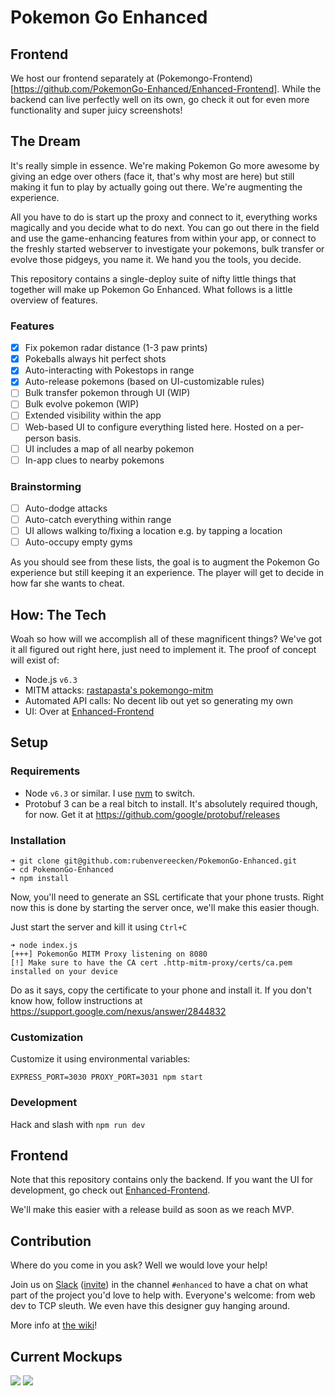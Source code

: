 # Pokemon Go Enhanced

## Frontend
We host our frontend separately at (Pokemongo-Frontend)[https://github.com/PokemonGo-Enhanced/Enhanced-Frontend].
While the backend can live perfectly well on its own,
go check it out for even more functionality
and super juicy screenshots!

## The Dream

It's really simple in essence.
We're making Pokemon Go more awesome
by giving an edge over others
(face it, that's why most are here)
but still making it fun to play
by actually going out there.
We're augmenting the experience.

All you have to do is start up the proxy
and connect to it,
everything works magically
and you decide what to do next.
You can go out there in the field
and use the game-enhancing features
from within your app,
or connect to the freshly started
webserver to investigate your pokemons,
bulk transfer or evolve those pidgeys,
you name it.
We hand you the tools, you decide.

This repository contains a single-deploy suite
of nifty little things that together
will make up Pokemon Go Enhanced.
What follows is a little overview of features.

### Features
- [x] Fix pokemon radar distance (1-3 paw prints)
- [x] Pokeballs always hit perfect shots
- [x] Auto-interacting with Pokestops in range
- [x] Auto-release pokemons (based on UI-customizable rules)
- [ ] Bulk transfer pokemon through UI (WIP)
- [ ] Bulk evolve pokemon (WIP)
- [ ] Extended visibility within the app
- [ ] Web-based UI to configure everything listed here.
Hosted on a per-person basis.
- [ ] UI includes a map of all nearby pokemon
- [ ] In-app clues to nearby pokemons

### Brainstorming
- [ ] Auto-dodge attacks
- [ ] Auto-catch everything within range
- [ ] UI allows walking to/fixing a location e.g. by tapping a location
- [ ] Auto-occupy empty gyms

As you should see from these lists,
the goal is to augment the Pokemon Go experience
but still keeping it an experience.
The player will get to decide in how far
she wants to cheat.

## How: The Tech
Woah so how will we accomplish all of these magnificent things?
We've got it all figured out right here, just need to implement it.
The proof of concept will exist of:

- Node.js `v6.3`
- MITM attacks: [rastapasta's pokemongo-mitm](https://github.com/rastapasta/pokemon-go-mitm-node.git)
- Automated API calls: No decent lib out yet so generating my own
- UI: Over at [Enhanced-Frontend](https://github.com/PokemonGo-Enhanced/Enhanced-Frontend)

## Setup
### Requirements

- Node `v6.3` or similar. I use [nvm](https://github.com/creationix/nvm) to switch.
- Protobuf 3 can be a real bitch to install. It's absolutely required though, for now. Get it at https://github.com/google/protobuf/releases

### Installation

```
➜ git clone git@github.com:rubenvereecken/PokemonGo-Enhanced.git
➜ cd PokemonGo-Enhanced
➜ npm install
```

Now, you'll need to generate an SSL certificate that your phone trusts.
Right now this is done by starting the server once, we'll make this easier though.

Just start the server and kill it using `Ctrl+C`
```
➜ node index.js
[+++] PokemonGo MITM Proxy listening on 8080
[!] Make sure to have the CA cert .http-mitm-proxy/certs/ca.pem installed on your device
```

Do as it says, copy the certificate to your phone and install it.
If you don't know how, follow instructions at https://support.google.com/nexus/answer/2844832

### Customization

Customize it using environmental variables:
```
EXPRESS_PORT=3030 PROXY_PORT=3031 npm start
```

### Development

Hack and slash with `npm run dev`

## Frontend
Note that this repository contains only the backend.
If you want the UI for development, go check out
[Enhanced-Frontend](https://github.com/PokemonGo-Enhanced/Enhanced-Frontend).

We'll make this easier with a release build as soon as we reach MVP.

## Contribution
Where do you come in you ask?
Well we would love your help!

Join us on [Slack](https://pkre.slack.com)
([invite](https://shielded-earth-81203.herokuapp.com))
in the channel `#enhanced`
to have a chat on what part of the project you'd love to help with.
Everyone's welcome: from web dev to TCP sleuth.
We even have this designer guy hanging around.

More info at [the wiki](https://github.com/rubenvereecken/PokemonGo-Enhanced/wiki/Contributing)!

## Current Mockups
![](img/mockup-transfer.png)
![](img/mockup-settings.png)
